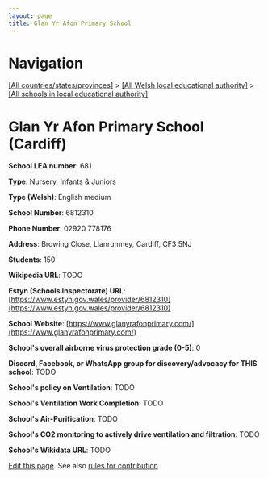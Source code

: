 ```yaml
---
layout: page
title: Glan Yr Afon Primary School
---
```

# Navigation

[[All countries/states/provinces]](../../..) > [[All Welsh local educational authority]](../..) > [[All schools in local educational authority]](..)

# Glan Yr Afon Primary School (Cardiff)

**School LEA number**: 681

**Type**: Nursery, Infants & Juniors

**Type (Welsh)**: English medium

**School Number**: 6812310

**Phone Number**: 02920 778176

**Address**: Browing Close, Llanrumney, Cardiff, CF3 5NJ

**Students**: 150

**Wikipedia URL**: TODO

**Estyn (Schools Inspectorate) URL**: [https://www.estyn.gov.wales/provider/6812310](https://www.estyn.gov.wales/provider/6812310)

**School Website**: [https://www.glanyrafonprimary.com/](https://www.glanyrafonprimary.com/)

**School's overall airborne virus protection grade (0-5)**: 0

**Discord, Facebook, or WhatsApp group for discovery/advocacy for THIS school**: TODO

**School's policy on Ventilation**: TODO

**School's Ventilation Work Completion**: TODO

**School's Air-Purification**: TODO

**School's CO2 monitoring to actively drive ventilation and filtration**: TODO

**School's Wikidata URL**: TODO




[Edit this page](https://github.com/ventilate-schools/Wales/edit/prif/./Cardiff/Glan_Yr_Afon_Primary_School.md). See also [rules for contribution](../../../contribution-rules/)